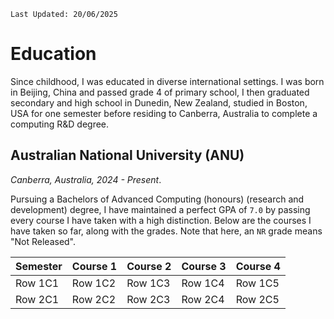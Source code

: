 `Last Updated: 20/06/2025`

# Education

Since childhood, I was educated in diverse international settings. I was born in Beijing, China and passed grade 4 of primary 
school, I then graduated secondary and high school in Dunedin, New Zealand, studied in Boston, USA for one semester before
residing to Canberra, Australia to complete a computing R&D degree. 

## Australian National University (ANU)
*Canberra, Australia, 2024 - Present*.

Pursuing a Bachelors of Advanced Computing (honours) (research and development) degree, I have maintained a perfect GPA
of `7.0` by passing every course I have taken with a high distinction. Below are the courses I have taken so far, along
with the grades. Note that here, an `NR` grade means "Not Released". 

| Semester | Course 1 | Course 2  | Course 3 | Course 4 |
|----------|----------|-----------|----------|----------|
| Row 1C1  | Row 1C2  | Row 1C3   | Row 1C4  | Row 1C5  |
| Row 2C1  | Row 2C2  | Row 2C3   | Row 2C4  | Row 2C5  |